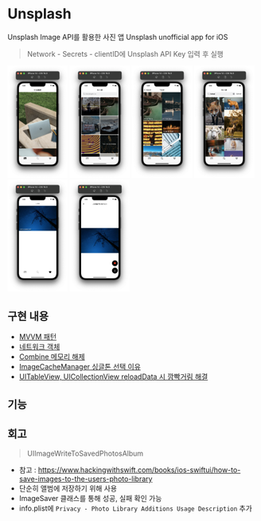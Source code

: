 # Unsplash
Unsplash Image API를 활용한 사진 앱
Unsplash unofficial app for iOS
> Network - Secrets - clientID에 Unsplash API Key 입력 후 실행

<p float="right">
  <img src="https://github.com/hhhan0315/Unsplash/blob/main/screenshot/intro_home.png" width="24%"/>
  <img src="https://github.com/hhhan0315/Unsplash/blob/main/screenshot/intro_topic.png" width="24%"/>
  <img src="https://github.com/hhhan0315/Unsplash/blob/main/screenshot/intro_topic_photo.png" width="24%"/>
  <img src="https://github.com/hhhan0315/Unsplash/blob/main/screenshot/intro_search.png" width="24%"/>
  <img src="https://github.com/hhhan0315/Unsplash/blob/main/screenshot/intro_like.png" width="24%"/>
  <img src="https://github.com/hhhan0315/Unsplash/blob/main/screenshot/intro_like_detail.png" width="24%"/>
</p>

## 구현 내용
- [MVVM 패턴](https://github.com/hhhan0315/Unsplash/tree/main/markdown/MVVM.md)
- [네트워크 객체](https://github.com/hhhan0315/Unsplash/tree/main/markdown/Network.md)
- [Combine 메모리 해제](https://github.com/hhhan0315/Unsplash/tree/main/markdown/Combine_Memory_Leak.md)
- [ImageCacheManager 싱글톤 선택 이유](https://github.com/hhhan0315/Unsplash/tree/main/markdown/Singleton.md)
- [UITableView, UICollectionView reloadData 시 깜빡거림 해결](https://github.com/hhhan0315/Unsplash/tree/main/markdown/Flicker_Reload.md)

## 기능

## 회고
> UIImageWriteToSavedPhotosAlbum
- 참고 : https://www.hackingwithswift.com/books/ios-swiftui/how-to-save-images-to-the-users-photo-library
- 단순히 앨범에 저장하기 위해 사용
- ImageSaver 클래스를 통해 성공, 실패 확인 가능
- info.plist에 `Privacy - Photo Library Additions Usage Description` 추가
